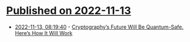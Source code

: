 # [Published on 2022-11-13](index.md)

* [2022-11-13, 08:19:40](https://lobste.rs/s/hor6dr/cryptography_s_future_will_be_quantum) - [Cryptography’s Future Will Be Quantum-Safe. Here’s How It Will Work](https://www.quantamagazine.org/cryptographys-future-will-be-quantum-safe-heres-how-it-will-work-20221109/)
